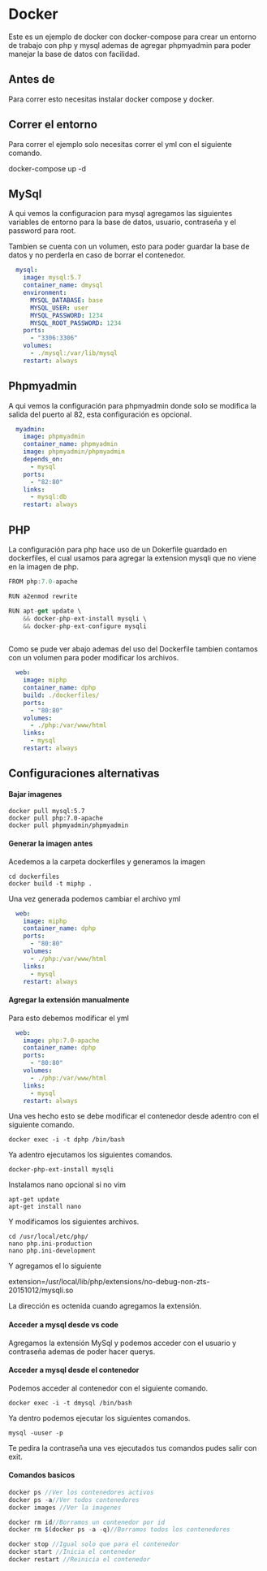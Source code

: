 # Docker 

Este es un ejemplo de docker con docker-compose para crear un entorno de trabajo
con php y mysql ademas de agregar phpmyadmin para poder manejar la base de datos con facilidad.

## Antes de

Para correr esto necesitas instalar docker compose y docker.

## Correr el entorno

Para correr el ejemplo solo necesitas correr el yml con el siguiente comando.


docker-compose up -d


##  MySql

A qui vemos la configuracion para mysql agregamos las siguientes variables de entorno para la base de datos, usuario, contraseña y el password para root.

Tambien se cuenta con un volumen, esto para poder guardar la base de datos y no perderla en caso de borrar el contenedor.

```yml
  mysql:
    image: mysql:5.7
    container_name: dmysql
    environment:
      MYSQL_DATABASE: base
      MYSQL_USER: user
      MYSQL_PASSWORD: 1234
      MYSQL_ROOT_PASSWORD: 1234
    ports:
      - "3306:3306"
    volumes:
      - ./mysql:/var/lib/mysql
    restart: always
```

##  Phpmyadmin

A qui vemos la configuración para phpmyadmin donde solo se modifica la salida del puerto al 82, esta configuración es opcional. 


```yml
  myadmin:
    image: phpmyadmin
    container_name: phpmyadmin
    image: phpmyadmin/phpmyadmin
    depends_on: 
      - mysql
    ports: 
      - "82:80"
    links:
      - mysql:db
    restart: always
```

##  PHP

La configuración para php hace uso de un Dokerfile guardado en dockerfiles, el cual usamos para agregar la extension mysqli que no viene en la imagen de php. 

```js
FROM php:7.0-apache

RUN a2enmod rewrite

RUN apt-get update \
    && docker-php-ext-install mysqli \
    && docker-php-ext-configure mysqli
    
```
Como se pude ver abajo ademas del uso del Dockerfile tambien contamos con un volumen para poder modificar los archivos.

```yml
  web:
    image: miphp
    container_name: dphp
    build: ./dockerfiles/
    ports:
      - "80:80"
    volumes:
      - ./php:/var/www/html
    links:
      - mysql
    restart: always
```

## Configuraciones alternativas

#### Bajar imagenes
```
docker pull mysql:5.7
docker pull php:7.0-apache
docker pull phpmyadmin/phpmyadmin
```
#### Generar la imagen antes

Acedemos a la carpeta dockerfiles y generamos la imagen

```
cd dockerfiles
docker build -t miphp .
```

Una vez generada podemos cambiar el archivo yml

```yml
  web:
    image: miphp
    container_name: dphp
    ports:
      - "80:80"
    volumes:
      - ./php:/var/www/html
    links:
      - mysql
    restart: always
```

#### Agregar la extensión manualmente


Para esto debemos modificar el yml

```yml
  web:
    image: php:7.0-apache
    container_name: dphp
    ports:
      - "80:80"
    volumes:
      - ./php:/var/www/html
    links:
      - mysql
    restart: always
```
Una ves hecho esto se debe modificar el contenedor desde adentro con el siguiente comando.

```
docker exec -i -t dphp /bin/bash
```

Ya adentro ejecutamos los siguientes comandos.

```
docker-php-ext-install mysqli
```

Instalamos nano opcional si no vim

```
apt-get update
apt-get install nano
```

Y modificamos los siguientes archivos.

```
cd /usr/local/etc/php/
nano php.ini-production 
nano php.ini-development 
```

Y agregamos el lo siguiente 

extension=/usr/local/lib/php/extensions/no-debug-non-zts-20151012/mysqli.so

La dirección es octenida cuando agregamos la extensión.

#### Acceder a mysql desde vs code 

Agregamos la extensión MySql y podemos acceder con el usuario y contraseña ademas de poder hacer querys.

#### Acceder a mysql desde el contenedor

Podemos acceder al contenedor con el siguiente comando.

```
docker exec -i -t dmysql /bin/bash
```

Ya dentro podemos ejecutar los siguientes comandos.
```
mysql -uuser -p
```
Te pedira la contraseña una ves ejecutados tus comandos pudes salir con exit.

#### Comandos basicos 

```js
docker ps //Ver los contenedores activos
docker ps -a//Ver todos contenedores 
docker images //Ver la imagenes

docker rm id//Borramos un contenedor por id
docker rm $(docker ps -a -q)//Borramos todos los contenedores

docker stop //Igual solo que para el contenedor
docker start //Inicia el contenedor
docker restart //Reinicia el contenedor
```

